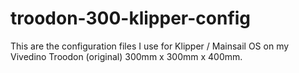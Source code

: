 # troodon-300-klipper-config
This are the configuration files I use for Klipper / Mainsail OS on my Vivedino Troodon (original) 300mm x 300mm x 400mm.
